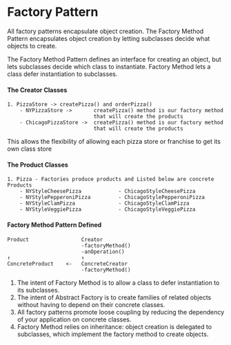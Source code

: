 # Factory Pattern

All factory patterns encapsulate object creation. The Factory Method Pattern encapsulates object
creation by letting subclasses decide what objects to create.

The Factory Method Pattern defines an interface
for creating an object, but lets subclasses decide which
class to instantiate. Factory Method lets a class defer
instantiation to subclasses.

#### The Creator Classes
    1. PizzaStore -> createPizza() and orderPizza()
        - NYPizzaStore ->       createPizza() method is our factory method 
                                that will create the products
        - ChicagoPizzaStore ->  createPizza() method is our factory method 
                                that will create the products

This allows the flexibility of allowing each pizza store or franchise to get its own class store

#### The Product Classes
    1. Pizza - Factories produce products and Listed below are concrete Products
        - NYStyleCheesePizza            - ChicagoStyleCheesePizza
        - NYStylePepperoniPizza         - ChicagoStylePepperoniPizza
        - NYStyleClamPizza              - ChicagoStyleClamPizza
        - NYStyleVeggiePizza            - ChicagoStyleVeggiePizza

#### Factory Method Pattern Defined
    Product                 Creator
                            -factoryMethod()
                            -anOperation()
    ↑                       ↑
    ConcreteProduct    <-   ConcreteCreator
                            -factoryMethod()

1. The intent of Factory Method is to allow a class to defer instantiation to its subclasses.
2. The intent of Abstract Factory is to create families of related objects without having to depend on their concrete classes.
3. All factory patterns promote loose coupling by reducing the dependency of your application on concrete classes.
4. Factory Method relies on inheritance: object creation is delegated to subclasses, which implement the factory method to create objects.
